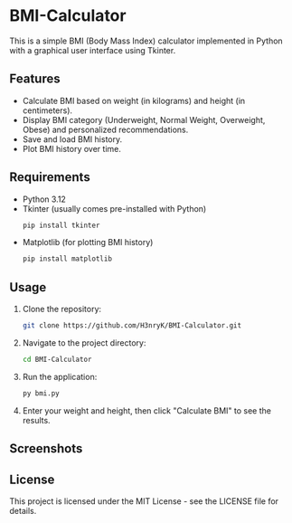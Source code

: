 # BMI-Calculator
This is a simple BMI (Body Mass Index) calculator implemented in Python with a graphical user interface using Tkinter.

## Features
- Calculate BMI based on weight (in kilograms) and height (in centimeters).
- Display BMI category (Underweight, Normal Weight, Overweight, Obese) and personalized recommendations.
- Save and load BMI history.
- Plot BMI history over time.

## Requirements
- Python 3.12
- Tkinter (usually comes pre-installed with Python)
  ```bash
  pip install tkinter
- Matplotlib (for plotting BMI history)
  ```bash
  pip install matplotlib

## Usage
1. Clone the repository:
   ```bash
   git clone https://github.com/H3nryK/BMI-Calculator.git
2. Navigate to the project directory:
   ```bash
   cd BMI-Calculator
3. Run the application:
   ```bash
   py bmi.py
4. Enter your weight and height, then click "Calculate BMI" to see the results.

## Screenshots

## License
This project is licensed under the MIT License - see the LICENSE file for details.
